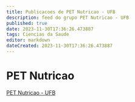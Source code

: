 ```yaml
---
title: Publicacoes de PET Nutricao - UFB
description: feed do grupo PET Nutricao - UFB
published: true
date: 2023-11-30T17:36:26.473887
tags: Ciencias da Saude
editor: markdown
dateCreated: 2023-11-30T17:36:26.473887
---
```


# PET Nutricao
[PET Nutricao - UFB](/grupo/60PETNutricaoUFB.md)